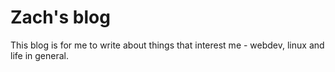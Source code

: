 # Zach's blog

This blog is for me to write about things that interest me - webdev, linux and life in general.
